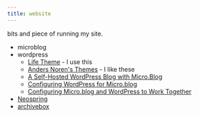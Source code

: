 ```yaml
---
title: website
---
```


bits and piece of running my site.

- microblog
- wordpress
    - [Life Theme](https://github.com/kangabell/lifetheme) - I use this
    - [Anders Noren's Themes](https://andersnoren.se/teman/) - I like these
    - [A Self-Hosted WordPress Blog with Micro.Blog](https://phoneboy.com/2018/01/13/a-self-hosted-wordpress-blog-with-micro-blog)
    - [Configuring WordPress for Micro.blog](https://www.chrisreedtech.com/configuring-wordpress-micro-blog/)
    - [Configuring Micro.blog and WordPress to Work Together](https://infinitediaries.net/configuring-micro-blog-and-wordpress-to-work-together/)
- [Neospring](https://neospring.brandur.org/)
- [archivebox](https://archivebox.io/)